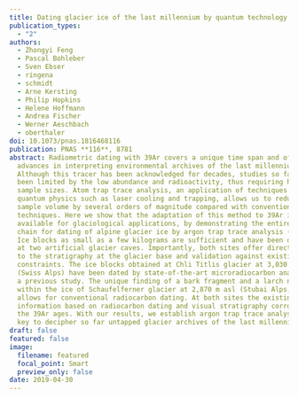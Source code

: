 ```yaml
---
title: Dating glacier ice of the last millennium by quantum technology
publication_types:
  - "2"
authors:
  - Zhongyi Feng
  - Pascal Bohleber
  - Sven Ebser
  - ringena
  - schmidt
  - Arne Kersting
  - Philip Hopkins
  - Helene Hoffmann
  - Andrea Fischer
  - Werner Aeschbach
  - oberthaler
doi: 10.1073/pnas.1816468116
publication: PNAS **116**, 8781
abstract: Radiometric dating with 39Ar covers a unique time span and offers key
  advances in interpreting environmental archives of the last millennium.
  Although this tracer has been acknowledged for decades, studies so far have
  been limited by the low abundance and radioactivity, thus requiring huge
  sample sizes. Atom trap trace analysis, an application of techniques from
  quantum physics such as laser cooling and trapping, allows us to reduce the
  sample volume by several orders of magnitude compared with conventional
  techniques. Here we show that the adaptation of this method to 39Ar is now
  available for glaciological applications, by demonstrating the entire process
  chain for dating of alpine glacier ice by argon trap trace analysis (ArTTA).
  Ice blocks as small as a few kilograms are sufficient and have been obtained
  at two artificial glacier caves. Importantly, both sites offer direct access
  to the stratigraphy at the glacier base and validation against existing age
  constraints. The ice blocks obtained at Chli Titlis glacier at 3,030 m asl
  (Swiss Alps) have been dated by state-of-the-art microradiocarbon analysis in
  a previous study. The unique finding of a bark fragment and a larch needle
  within the ice of Schaufelferner glacier at 2,870 m asl (Stubai Alps, Austria)
  allows for conventional radiocarbon dating. At both sites the existing age
  information based on radiocarbon dating and visual stratigraphy corroborates
  the 39Ar ages. With our results, we establish argon trap trace analysis as the
  key to decipher so far untapped glacier archives of the last millennium.
draft: false
featured: false
image:
  filename: featured
  focal_point: Smart
  preview_only: false
date: 2019-04-30
---
```

